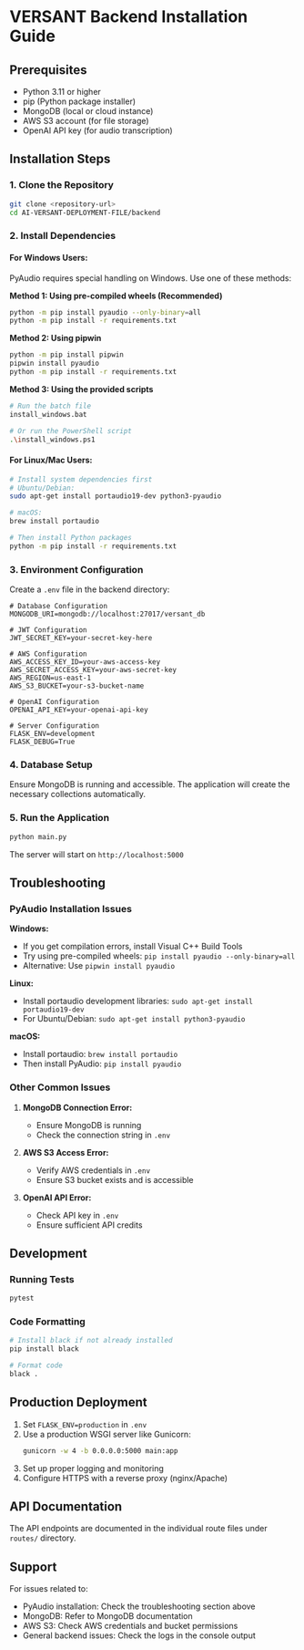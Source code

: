 # VERSANT Backend Installation Guide

## Prerequisites

- Python 3.11 or higher
- pip (Python package installer)
- MongoDB (local or cloud instance)
- AWS S3 account (for file storage)
- OpenAI API key (for audio transcription)

## Installation Steps

### 1. Clone the Repository
```bash
git clone <repository-url>
cd AI-VERSANT-DEPLOYMENT-FILE/backend
```

### 2. Install Dependencies

#### For Windows Users:
PyAudio requires special handling on Windows. Use one of these methods:

**Method 1: Using pre-compiled wheels (Recommended)**
```bash
python -m pip install pyaudio --only-binary=all
python -m pip install -r requirements.txt
```

**Method 2: Using pipwin**
```bash
python -m pip install pipwin
pipwin install pyaudio
python -m pip install -r requirements.txt
```

**Method 3: Using the provided scripts**
```bash
# Run the batch file
install_windows.bat

# Or run the PowerShell script
.\install_windows.ps1
```

#### For Linux/Mac Users:
```bash
# Install system dependencies first
# Ubuntu/Debian:
sudo apt-get install portaudio19-dev python3-pyaudio

# macOS:
brew install portaudio

# Then install Python packages
python -m pip install -r requirements.txt
```

### 3. Environment Configuration

Create a `.env` file in the backend directory:
```env
# Database Configuration
MONGODB_URI=mongodb://localhost:27017/versant_db

# JWT Configuration
JWT_SECRET_KEY=your-secret-key-here

# AWS Configuration
AWS_ACCESS_KEY_ID=your-aws-access-key
AWS_SECRET_ACCESS_KEY=your-aws-secret-key
AWS_REGION=us-east-1
AWS_S3_BUCKET=your-s3-bucket-name

# OpenAI Configuration
OPENAI_API_KEY=your-openai-api-key

# Server Configuration
FLASK_ENV=development
FLASK_DEBUG=True
```

### 4. Database Setup

Ensure MongoDB is running and accessible. The application will create the necessary collections automatically.

### 5. Run the Application

```bash
python main.py
```

The server will start on `http://localhost:5000`

## Troubleshooting

### PyAudio Installation Issues

**Windows:**
- If you get compilation errors, install Visual C++ Build Tools
- Try using pre-compiled wheels: `pip install pyaudio --only-binary=all`
- Alternative: Use `pipwin install pyaudio`

**Linux:**
- Install portaudio development libraries: `sudo apt-get install portaudio19-dev`
- For Ubuntu/Debian: `sudo apt-get install python3-pyaudio`

**macOS:**
- Install portaudio: `brew install portaudio`
- Then install PyAudio: `pip install pyaudio`

### Other Common Issues

1. **MongoDB Connection Error:**
   - Ensure MongoDB is running
   - Check the connection string in `.env`

2. **AWS S3 Access Error:**
   - Verify AWS credentials in `.env`
   - Ensure S3 bucket exists and is accessible

3. **OpenAI API Error:**
   - Check API key in `.env`
   - Ensure sufficient API credits

## Development

### Running Tests
```bash
pytest
```

### Code Formatting
```bash
# Install black if not already installed
pip install black

# Format code
black .
```

## Production Deployment

1. Set `FLASK_ENV=production` in `.env`
2. Use a production WSGI server like Gunicorn:
   ```bash
   gunicorn -w 4 -b 0.0.0.0:5000 main:app
   ```
3. Set up proper logging and monitoring
4. Configure HTTPS with a reverse proxy (nginx/Apache)

## API Documentation

The API endpoints are documented in the individual route files under `routes/` directory.

## Support

For issues related to:
- PyAudio installation: Check the troubleshooting section above
- MongoDB: Refer to MongoDB documentation
- AWS S3: Check AWS credentials and bucket permissions
- General backend issues: Check the logs in the console output 